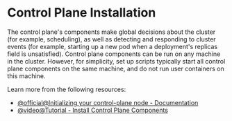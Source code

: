 # Control Plane Installation

The control plane's components make global decisions about the cluster (for example, scheduling), as well as detecting and responding to cluster events (for example, starting up a new pod when a deployment's replicas field is unsatisfied). Control plane components can be run on any machine in the cluster. However, for simplicity, set up scripts typically start all control plane components on the same machine, and do not run user containers on this machine.

Learn more from the following resources:

- [@official@Initializing your control-plane node - Documentation](https://kubernetes.io/docs/setup/production-environment/tools/kubeadm/create-cluster-kubeadm/#initializing-your-control-plane-node)
- [@video@Tutorial - Install Control Plane Components](https://www.youtube.com/watch?v=IUwuyZ5ReF0)
